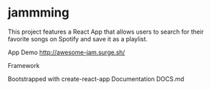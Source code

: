 # jammming
This project features a React App that allows users to search for their favorite songs on Spotify and save it as a playlist.

App Demo
http://awesome-jam.surge.sh/

Framework

Bootstrapped with create-react-app
Documentation DOCS.md
